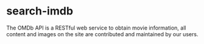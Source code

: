 # search-imdb

The OMDb API is a RESTful web service to obtain movie information, all content and images on the site are contributed and maintained by our users. 
